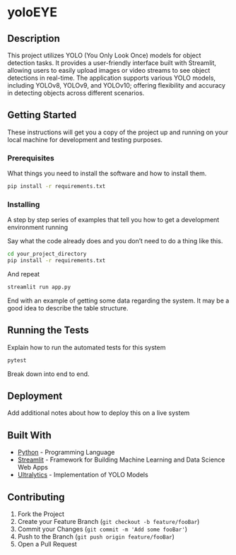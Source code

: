 # yoloEYE

## Description

This project utilizes YOLO (You Only Look Once) models for object detection tasks. It provides a user-friendly interface built with Streamlit, allowing users to easily upload images or video streams to see object detections in real-time. The application supports various YOLO models, including YOLOv8, YOLOv9, and YOLOv10; offering flexibility and accuracy in detecting objects across different scenarios.

## Getting Started

These instructions will get you a copy of the project up and running on your local machine for development and testing purposes.

### Prerequisites

What things you need to install the software and how to install them.

```bash
pip install -r requirements.txt
```

### Installing

A step by step series of examples that tell you how to get a development environment running

Say what the code already does and you don’t need to do a thing like this.

```bash
cd your_project_directory
pip install -r requirements.txt
```

And repeat

```bash
streamlit run app.py
```

End with an example of getting some data regarding the system. It may be a good idea to describe the table structure.

## Running the Tests

Explain how to run the automated tests for this system

```bash
pytest
```

Break down into end to end.

## Deployment

Add additional notes about how to deploy this on a live system

## Built With

* [Python](https://www.python.org/) - Programming Language
* [Streamlit](https://streamlit.io/) - Framework for Building Machine Learning and Data Science Web Apps
* [Ultralytics](https://github.com/ultralytics/yolov5) - Implementation of YOLO Models

## Contributing

1. Fork the Project
2. Create your Feature Branch (`git checkout -b feature/fooBar`)
3. Commit your Changes (`git commit -m 'Add some fooBar'`)
4. Push to the Branch (`git push origin feature/fooBar`)
5. Open a Pull Request
